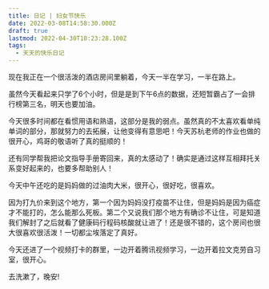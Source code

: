 ```yaml
---
title: 日记 | 妇女节快乐
date: 2022-03-08T14:58:30.000Z
draft: true
lastmod: 2022-04-30T10:23:28.100Z
tags:
  - 天天的快乐日记
---
```

现在我正在一个很活泼的酒店房间里躺着，今天一半在学习，一半在路上。

虽然今天看起来只学了6个小时，但是是到下午6点的数据，还短暂霸占了一会排行榜第三名，明天也要加油。

今天很多时间都在看惯用语和熟语，这部分是我的弱点。虽然真的不太喜欢看单纯单词的部分，那就努力的去拓展，让他变得有意思吧！今天苏杭老师的作业也做的很开心，鸡哥的敬语听了真的挺顺的！

还有同学帮我把论文指导手册寄回来，真的太感动了！确实是通过这样互相拜托关系变好起来的，也要多帮助别人！

今天中午还吃的是妈妈做的过油肉大米，很开心，很好吃，很喜欢。

因为打九价来到这个地方，第一个因为妈妈没打疫苗不让住，但是妈妈是因为癌症才不能打的，怎么能那么死板。第二个又说我们那个地方有确诊不让住，可是知道我们解封了之后就看了健康码行程码核酸就让进了！还是很不错的，这个房间也很大很喜欢很活泼！一切都尘埃落定了真好。

今天还进了一个视频打卡的群里，一边开着腾讯视频学习，一边开着拉文克劳自习室，很开心。

去洗漱了，晚安!
